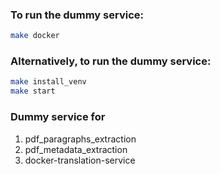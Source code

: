 ### To run the dummy service: 

```bash
make docker 
```

### Alternatively, to run the dummy service:

```bash
make install_venv
make start
```


### Dummy service for 

1. pdf_paragraphs_extraction
2. pdf_metadata_extraction
3. docker-translation-service
